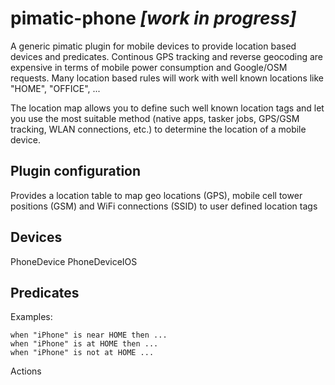 pimatic-phone _[work in progress]_
==================================

A generic pimatic plugin for mobile devices to provide location based
 devices and predicates. Continous GPS tracking and reverse geocoding
 are expensive in terms of mobile power consumption and Google/OSM
 requests. Many location based rules will work with well known locations
 like "HOME", "OFFICE", ...

 The location map allows you to define such well known location tags and
 let you use the most suitable method (native apps, tasker jobs, GPS/GSM
 tracking, WLAN connections, etc.) to determine the location of a mobile
 device.

Plugin configuration
--------------------

Provides a location table to map geo locations (GPS), mobile cell tower
positions (GSM) and WiFi connections (SSID) to user defined location tags

Devices
-------

PhoneDevice
PhoneDeviceIOS

Predicates
----------

Examples:

    when "iPhone" is near HOME then ... 
    when "iPhone" is at HOME then ...
    when "iPhone" is not at HOME ...

Actions


